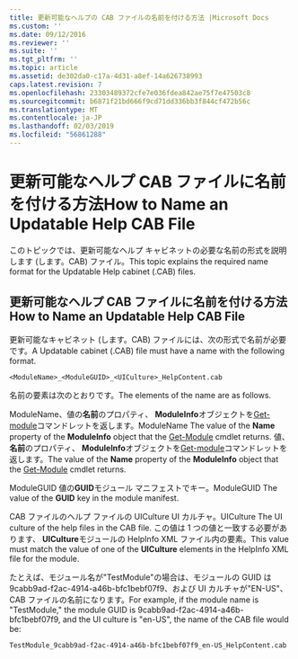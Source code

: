 ```yaml
---
title: 更新可能なヘルプの CAB ファイルの名前を付ける方法 |Microsoft Docs
ms.custom: ''
ms.date: 09/12/2016
ms.reviewer: ''
ms.suite: ''
ms.tgt_pltfrm: ''
ms.topic: article
ms.assetid: de302da0-c17a-4d31-a8ef-14a626738993
caps.latest.revision: 7
ms.openlocfilehash: 23303489372cfe7e036fdea842ae75f7e47503c8
ms.sourcegitcommit: b6871f21bd666f9cd71dd336bb3f844cf472b56c
ms.translationtype: MT
ms.contentlocale: ja-JP
ms.lasthandoff: 02/03/2019
ms.locfileid: "56861288"
---
```

# <a name="how-to-name-an-updatable-help-cab-file"></a><span data-ttu-id="cfdb5-102">更新可能なヘルプ CAB ファイルに名前を付ける方法</span><span class="sxs-lookup"><span data-stu-id="cfdb5-102">How to Name an Updatable Help CAB File</span></span>

<span data-ttu-id="cfdb5-103">このトピックでは、更新可能なヘルプ キャビネットの必要な名前の形式を説明します (します。CAB) ファイル。</span><span class="sxs-lookup"><span data-stu-id="cfdb5-103">This topic explains the required name format for the Updatable Help cabinet (.CAB) files.</span></span>

## <a name="how-to-name-an-updatable-help-cab-file"></a><span data-ttu-id="cfdb5-104">更新可能なヘルプ CAB ファイルに名前を付ける方法</span><span class="sxs-lookup"><span data-stu-id="cfdb5-104">How to Name an Updatable Help CAB File</span></span>

<span data-ttu-id="cfdb5-105">更新可能なキャビネット (します。CAB) ファイルには、次の形式で名前が必要です。</span><span class="sxs-lookup"><span data-stu-id="cfdb5-105">A Updatable cabinet (.CAB) file must have a name with the following format.</span></span>

`<ModuleName>_<ModuleGUID>_<UICulture>_HelpContent.cab`

<span data-ttu-id="cfdb5-106">名前の要素は次のとおりです。</span><span class="sxs-lookup"><span data-stu-id="cfdb5-106">The elements of the name are as follows.</span></span>

<span data-ttu-id="cfdb5-107">ModuleName、値の**名前**のプロパティ、 **ModuleInfo**オブジェクトを[Get-module](/powershell/module/Microsoft.PowerShell.Core/Get-Module)コマンドレットを返します。</span><span class="sxs-lookup"><span data-stu-id="cfdb5-107">ModuleName The value of the **Name** property of the **ModuleInfo** object that the [Get-Module](/powershell/module/Microsoft.PowerShell.Core/Get-Module) cmdlet returns.</span></span>
<span data-ttu-id="cfdb5-108">値、**名前**のプロパティ、 **ModuleInfo**オブジェクトを[Get-module](/powershell/module/Microsoft.PowerShell.Core/Get-Module)コマンドレットを返します。</span><span class="sxs-lookup"><span data-stu-id="cfdb5-108">The value of the **Name** property of the **ModuleInfo** object that the [Get-Module](/powershell/module/Microsoft.PowerShell.Core/Get-Module) cmdlet returns.</span></span>

<span data-ttu-id="cfdb5-109">ModuleGUID 値の**GUID**モジュール マニフェストでキー。</span><span class="sxs-lookup"><span data-stu-id="cfdb5-109">ModuleGUID The value of the **GUID** key in the module manifest.</span></span>

<span data-ttu-id="cfdb5-110">CAB ファイルのヘルプ ファイルの UICulture UI カルチャ。</span><span class="sxs-lookup"><span data-stu-id="cfdb5-110">UICulture The UI culture of the help files in the CAB file.</span></span> <span data-ttu-id="cfdb5-111">この値は 1 つの値と一致する必要があります、 **UICulture**モジュールの HelpInfo XML ファイル内の要素。</span><span class="sxs-lookup"><span data-stu-id="cfdb5-111">This value must match the value of one of the **UICulture** elements in the HelpInfo XML file for the module.</span></span>

<span data-ttu-id="cfdb5-112">たとえば、モジュール名が"TestModule"の場合は、モジュールの GUID は 9cabb9ad-f2ac-4914-a46b-bfc1bebf07f9、および UI カルチャが"EN-US"、CAB ファイルの名前になります。</span><span class="sxs-lookup"><span data-stu-id="cfdb5-112">For example, if the module name is "TestModule," the module GUID is 9cabb9ad-f2ac-4914-a46b-bfc1bebf07f9, and the UI culture is "en-US", the name of the CAB file would be:</span></span>

`TestModule_9cabb9ad-f2ac-4914-a46b-bfc1bebf07f9_en-US_HelpContent.cab`